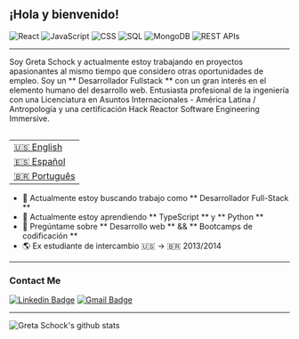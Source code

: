 ## ¡Hola y bienvenido!

![React](https://img.shields.io/badge/React-125+_Hours-9cf)
![JavaScript](https://img.shields.io/badge/JavaScript-500+_Hours-yellow)
![CSS](https://img.shields.io/badge/CSS-50+_Hours-blueviolet)
![SQL](https://img.shields.io/badge/SQL-15+_Hours-informational)
![MongoDB](https://img.shields.io/badge/MongoDB-10+_Hours-green)
![REST APIs](https://img.shields.io/badge/REST_APIs-20+_Hours-important)

---
Soy Greta Schock y actualmente estoy trabajando en proyectos apasionantes al mismo tiempo que considero otras oportunidades de empleo. Soy un ** Desarrollador Fullstack ** con un gran interés en el elemento humano del desarrollo web. Entusiasta profesional de la ingeniería con una Licenciatura en Asuntos Internacionales - América Latina / Antropología y una certificación Hack Reactor Software Engineering Immersive.

<table align="right">
 <tr><td><a href="README.md"><a href="README.md">🇺🇸 English</a></td></tr>
 <tr><td><a href="README_sp.md"><a href="">🇪🇸 Español</a></td></tr>
 <tr><td><a href="README_pt.md"><a href="">🇧🇷 Português</a></td></tr>
</table>

- 🔭 Actualmente estoy buscando trabajo como ** Desarrollador Full-Stack **
- 🌱 Actualmente estoy aprendiendo ** TypeScript ** y ** Python **
- 💬 Pregúntame sobre ** Desarrollo web ** && ** Bootcamps de codificación **
- 🌎 Ex estudiante de intercambio 🇺🇸 → 🇧🇷 2013/2014


---
### Contact Me
[![Linkedin Badge](https://img.shields.io/badge/-GretaSchock-blue?style=flat-square&logo=Linkedin&logoColor=white&link=https://www.linkedin.com/in/greta-schock/)](https://www.linkedin.com/in/greta-schock/)
[![Gmail Badge](https://img.shields.io/badge/-greta.schock@gmail.com-d14836?style=flat-square&logo=Gmail&logoColor=white&link=mailto:greta.schock@gmail.com)](mailto:greta.schock@gmail.com)

---
![Greta Schock's github stats](https://github-readme-stats.vercel.app/api?username=grsc0529&show_icons=true&hide_border=true)
